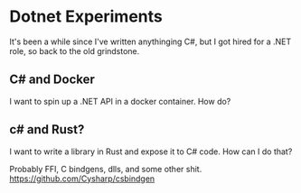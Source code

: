 # Dotnet Experiments

It's been a while since I've written anythinging C#, but I got hired for a .NET role, so back to the old grindstone.

## C# and Docker

I want to spin up a .NET API in a docker container. How do?

## c# and Rust?

I want to write a library in Rust and expose it to C# code. How can I do that?

Probably FFI, C bindgens, dlls, and some other shit.
<https://github.com/Cysharp/csbindgen>
